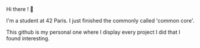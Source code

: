 Hi there ! :wave:

I'm a student at 42 Paris. I just finished the commonly called 'common core'.

This github is my personal one where I display every project I did that I found interesting.
